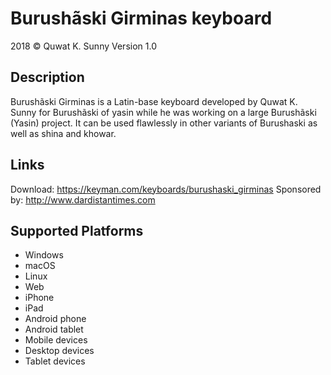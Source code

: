 ﻿Burushãski Girminas keyboard
==============

2018 © Quwat K. Sunny
Version 1.0

Description
-----------
Burushãski Girminas is a Latin-base keyboard developed by Quwat K. Sunny for Burushãski of yasin while he was working on a large Burushãski (Yasin) project. It can be used flawlessly in other variants of Burushaski as well as shina and khowar.

Links
-----
Download:     https://keyman.com/keyboards/burushaski_girminas
Sponsored by: http://www.dardistantimes.com


Supported Platforms
-------------------
 * Windows
 * macOS
 * Linux
 * Web
 * iPhone
 * iPad
 * Android phone
 * Android tablet
 * Mobile devices
 * Desktop devices
 * Tablet devices

